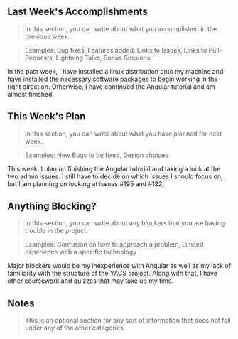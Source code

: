 ## Last Week's Accomplishments

> In this section, you can write about what you accomplished in the previous week.

> Examples:
> Bug fixes, Features added, Links to Issues, Links to Pull-Requests, Lightning Talks, Bonus Sessions

In the past week, I have installed a linux distribution onto my machine and have installed the necessary software packages to begin working in the right direction.
Otherwise, I have continued the Angular tutorial and am almost finished.
## This Week's Plan

> In this section, you can write about what you have planned for next week.

> Examples: New Bugs to be fixed, Design choices

This week, I plan on finishing the Angular tutorial and taking a look at the two admin issues.  I still have to decide on which issues I should focus on, but I am planning on
looking at issues #195 and #122.
## Anything Blocking?

> In this section, you can write about any blockers that you are having trouble in the project.

> Examples: Confusion on how to approach a problem, Limited experience with a specific technology

Major blockers would be my inexperience with Angular as well as my lack of familiarity with the structure of the YACS project.  Along with that, I have other coursework and quizzes
that may take up my time.
## Notes

> This is an optional section for any sort of information that does not fall under any of the other categories.
